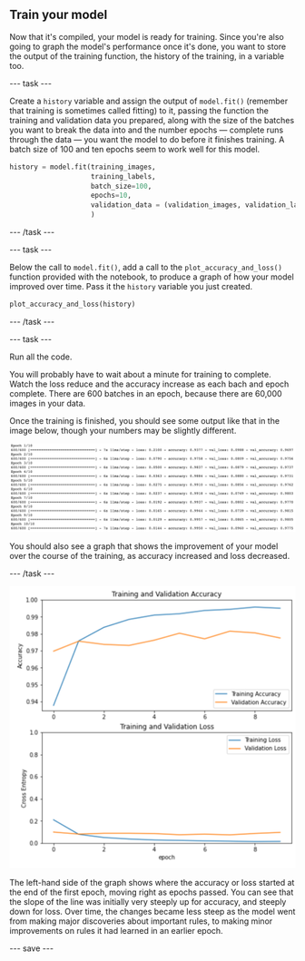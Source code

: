 ## Train your model

Now that it's compiled, your model is ready for training. Since you're also going to graph the model's performance once it's done, you want to store the output of the training function, the history of the training, in a variable too.

--- task ---

Create a `history` variable and assign the output of `model.fit()` (remember that training is sometimes called fitting) to it, passing the function the training and validation data you prepared, along with the size of the batches you want to break the data into and the number epochs — complete runs through the data — you want the model to do before it finishes training. A batch size of 100 and ten epochs seem to work well for this model.

```python
history = model.fit(training_images,
                    training_labels,
                    batch_size=100,
                    epochs=10,
                    validation_data = (validation_images, validation_labels)
                    )
```

--- /task ---

--- task ---

Below the call to `model.fit()`, add a call to the `plot_accuracy_and_loss()` function provided with the notebook, to produce a graph of how your model improved over time. Pass it the `history` variable you just created.

```python
plot_accuracy_and_loss(history)
```

--- /task ---

--- task ---

Run all the code.

You will probably have to wait about a minute for training to complete. Watch the loss reduce and the accuracy increase as each bach and epoch complete. There are 600 batches in an epoch, because there are 60,000 images in your data.

Once the training is finished, you should see some output like that in the image below, though your numbers may be slightly different.

![The output of the model training in Google Colab. It shows ten epochs, the amount of time taken for each epoch, along with the training loss, training accuracy, validation loss, and validation accuracy for each.](images/training_output.png)

You should also see a graph that shows the improvement of your model over the course of the training, as accuracy increased and loss decreased.

--- /task ---

![Two line graphs, one labelled 'Training and Validation Accuracy', the other lablelled 'Training and Validation Loss. Each has two lines, one blue and one orange. The blue line is training data, the orange line validation data.' ](images/training_graphs.png)

The left-hand side of the graph shows where the accuracy or loss started at the end of the first epoch, moving right as epochs passed. You can see that the slope of the line was initially very steeply up for accuracy, and steeply down for loss. Over time, the changes became less steep as the model went from making major discoveries about important rules, to making minor improvements on rules it had learned in an earlier epoch.

--- save ---
